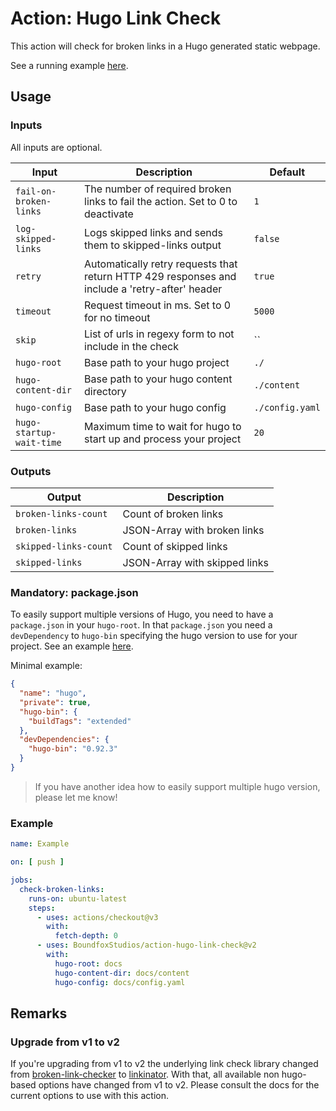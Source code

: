 # Action: Hugo Link Check 

This action will check for broken links in a Hugo generated static webpage.

See a running example [here](https://github.com/BoundfoxStudios/community-project/blob/develop/.github/workflows/documentation.yml).

## Usage

### Inputs

All inputs are optional.

| Input                    | Description                                                                                    | Default         |
|--------------------------|------------------------------------------------------------------------------------------------|-----------------|
| `fail-on-broken-links`   | The number of required broken links to fail the action. Set to 0 to deactivate                 | `1`             |
| `log-skipped-links`      | Logs skipped links and sends them to skipped-links output                                      | `false`         |
| `retry`                  | Automatically retry requests that return HTTP 429 responses and include a 'retry-after' header | `true`          |
| `timeout`                | Request timeout in ms. Set to 0 for no timeout                                                 | `5000`          |
| `skip`                   | List of urls in regexy form to not include in the check                                        | ``              |
| `hugo-root`              | Base path to your hugo project                                                                 | `./`            |
| `hugo-content-dir`       | Base path to your hugo content directory                                                       | `./content`     |
| `hugo-config`            | Base path to your hugo config                                                                  | `./config.yaml` |
| `hugo-startup-wait-time` | Maximum time to wait for hugo to start up and process your project                             | `20`            |

### Outputs

| Output                | Description                   |
|-----------------------|-------------------------------|
| `broken-links-count`  | Count of broken links         |
| `broken-links`        | JSON-Array with broken links  |
| `skipped-links-count` | Count of skipped links        | 
| `skipped-links`       | JSON-Array with skipped links |

### Mandatory: package.json

To easily support multiple versions of Hugo, you need to have a `package.json` in your `hugo-root`.
In that `package.json` you need a `devDependency` to `hugo-bin` specifying the hugo version to use for your project.
See an example [here](https://github.com/BoundfoxStudios/fairy-tale-defender/blob/develop/docs/package.json).

Minimal example:

```json
{
  "name": "hugo",
  "private": true,
  "hugo-bin": {
    "buildTags": "extended"
  },
  "devDependencies": {
    "hugo-bin": "0.92.3"
  }
}
```

> If you have another idea how to easily support multiple hugo version, please let me know!

### Example

```yaml
name: Example

on: [ push ]

jobs:
  check-broken-links:
    runs-on: ubuntu-latest
    steps:
      - uses: actions/checkout@v3
        with:
          fetch-depth: 0
      - uses: BoundfoxStudios/action-hugo-link-check@v2
        with:
          hugo-root: docs
          hugo-content-dir: docs/content
          hugo-config: docs/config.yaml
```

## Remarks

### Upgrade from v1 to v2

If you're upgrading from v1 to v2 the underlying link check library changed from [broken-link-checker](https://www.npmjs.com/package/broken-link-checker) to [linkinator](https://www.npmjs.com/package/linkinator).
With that, all available non hugo-based options have changed from v1 to v2. 
Please consult the docs for the current options to use with this action.

